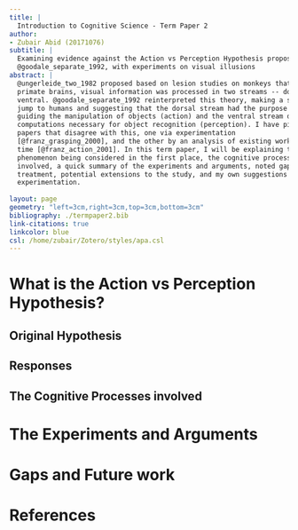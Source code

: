```yaml
---
title: |
  Introduction to Cognitive Science - Term Paper 2
author: 
- Zubair Abid (20171076)
subtitle: |
  Examining evidence against the Action vs Perception Hypothesis proposed by
  @goodale_separate_1992, with experiments on visual illusions
abstract: |
  @ungerleide_two_1982 proposed based on lesion studies on monkeys that in
  primate brains, visual information was processed in two streams -- dorsal and
  ventral. @goodale_separate_1992 reinterpreted this theory, making a species
  jump to humans and suggesting that the dorsal stream had the purpose of
  guiding the manipulation of objects (action) and the ventral stream did the
  computations necessary for object recognition (perception). I have picked two
  papers that disagree with this, one via experimentation
  [@franz_grasping_2000], and the other by an analysis of existing work at the
  time [@franz_action_2001]. In this term paper, I will be explaining the
  phenomenon being considered in the first place, the cognitive processes
  involved, a quick summary of the experiments and arguments, noted gaps in the
  treatment, potential extensions to the study, and my own suggestions on future
  experimentation.
  
layout: page
geometry: "left=3cm,right=3cm,top=3cm,bottom=3cm"
bibliography: ./termpaper2.bib
link-citations: true
linkcolor: blue
csl: /home/zubair/Zotero/styles/apa.csl
---
```


# What is the Action vs Perception Hypothesis?

## Original Hypothesis

## Responses

## The Cognitive Processes involved

# The Experiments and Arguments

# Gaps and Future work

# References

